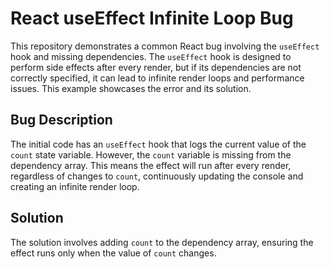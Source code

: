 # React useEffect Infinite Loop Bug

This repository demonstrates a common React bug involving the `useEffect` hook and missing dependencies.  The `useEffect` hook is designed to perform side effects after every render, but if its dependencies are not correctly specified, it can lead to infinite render loops and performance issues. This example showcases the error and its solution.

## Bug Description

The initial code has an `useEffect` hook that logs the current value of the `count` state variable.  However, the `count` variable is missing from the dependency array. This means the effect will run after every render, regardless of changes to `count`, continuously updating the console and creating an infinite render loop. 

## Solution

The solution involves adding `count` to the dependency array, ensuring the effect runs only when the value of `count` changes.